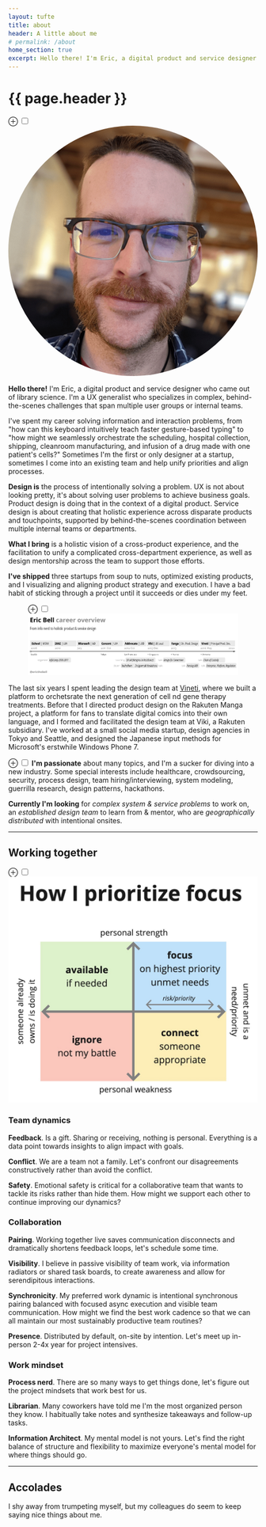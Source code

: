 ```yaml
---
layout: tufte
title: about
header: A little about me
# permalink: /about
home_section: true
excerpt: Hello there! I'm Eric, a digital product and service designer who specializes in complex, behind-the-scenes challenges that span multiple user groups or internal teams.
---
```


# {{ page.header }}

<div class="marknote">
<label for="mn-1" class="margin-toggle">&#8853;</label>
	<input type="checkbox" id="mn-1" class="margin-toggle"/>
	<span class="marginnote">
		<img src="/assets/images/eric_chops.png" style="border-radius: 50%;">
	</span>
</div>

**Hello there!** I'm Eric, a digital product and service designer who came out of library science. I'm a UX generalist who specializes in complex, behind-the-scenes challenges that span multiple user groups or internal teams. 

<!--more--> 

I've spent my career solving information and interaction problems, from "how can this keyboard intuitively teach faster gesture-based typing" to "how might we seamlessly orchestrate the scheduling, hospital collection, shipping, cleanroom manufacturing, and infusion of a drug made with one patient's cells?" Sometimes I'm the first or only designer at a startup, sometimes I come into an existing team and help unify priorities and align processes.

**Design is** the process of intentionally solving a problem. UX is not about looking pretty, it's about solving user problems to achieve business goals. 
Product design is doing that in the context of a digital product. 
Service design is about creating that holistic experience across disparate products and touchpoints, supported by behind-the-scenes coordination between multiple internal teams or departments.

**What I bring** is a holistic vision of a cross-product experience, and the facilitation to unify a complicated cross-department experience, as well as design mentorship across the team to support those efforts.

**I've shipped** three startups from soup to nuts, optimized existing products, and I visualizing and aligning product strategy and execution. I have a bad habit of sticking through a project until it succeeds or dies under my feet.

<figure class="fullwidth">
	<label for="mn-2" class="margin-toggle">⊕</label>
	<input type="checkbox" id="mn-2" class="margin-toggle">
	<img src="/assets/images/career-timeline-simple.png" alt="career timeline">
</figure>

The last six years I spent leading the design team at [Vineti](https://vineti.com/), where we built a platform to orchetsrate the next generation of cell nd gene therapy treatments. Before that I directed product design on the Rakuten Manga project, a platform for fans to translate digital comics into their own language, and I formed and facilitated the design team at Viki, a Rakuten subsidiary. I've worked at a small social media startup, design agencies in Tokyo and Seattle, and designed the Japanese input methods for Microsoft's erstwhile Windows Phone 7.

<div class="marknote">
<label for="mn-3" class="margin-toggle">&#8853;</label>
	<input type="checkbox" id="mn-3" class="margin-toggle"/>
	<span class="marginnote">
	<strong>I'm passionate</strong> about many topics, and I'm a sucker for diving into a new industry. Some special interests include healthcare, crowdsourcing, security, process design, team hiring/interviewing, system modeling, guerrilla research, design patterns, hackathons.
	</span>
</div>

**Currently I'm looking** for *complex system & service problems* to work on, an *established design team* to learn from & mentor, who are *geographically distributed* with intentional onsites. 

<!-- **I design things** based on the people who use them. I’m particularly good at wrapping my head around novel systems and making complexity understandable to its audience. I see most of these situations as information problems. My specialties are Interaction Design and Information Architecture. I approach products, services, and cross-channel experiences holistically. -->

<hr>

## Working together

<div class="marknote">
<label for="mn-4" class="margin-toggle">&#8853;</label>
	<input type="checkbox" id="mn-4" class="margin-toggle"/>
	<span class="marginnote">
		<img src="/assets/images/about-focus.jpg">
	</span>
</div>

### Team dynamics
**Feedback**. Is a gift. Sharing or receiving, nothing is personal. Everything is a data point towards insights to align impact with goals.

**Conflict**. We are a team not a family. Let's confront our disagreements constructively rather than avoid the conflict.

**Safety**. Emotional safety is critical for a collaborative team that wants to tackle its risks rather than hide them. How might we support each other to continue improving our dynamics?

### Collaboration
**Pairing**. Working together live saves communication disconnects and dramatically shortens feedback loops, let's schedule some time.

**Visibility**. I believe in passive visibility of team work, via information radiators or shared task boards, to create awareness and allow for serendipitous interactions.

**Synchronicity**. My preferred work dynamic is intentional synchronous pairing balanced with focused async execution and visible team communication. How might we find the best work cadence so that we can all maintain our most sustainably productive team routines?

**Presence**. Distributed by default, on-site by intention. Let's meet up in-person 2-4x year for project intensives.

### Work mindset
**Process nerd**. There are so many ways to get things done, let's figure out the project mindsets that work best for us.

**Librarian**. Many coworkers have told me I'm the most organized person they know. I habitually take notes and synthesize takeaways and follow-up tasks.

**Information Architect**. My mental model is not yours. Let's find the right balance of structure and flexibility to maximize everyone's mental model for where things should go.

<hr>

## Accolades

I shy away from trumpeting myself, but my colleagues do seem to keep saying nice things about me.



